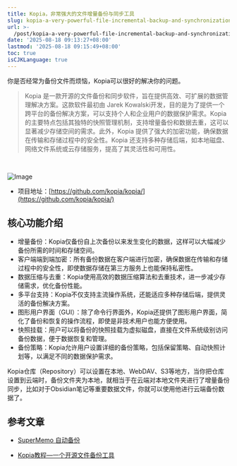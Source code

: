 ```yaml
---
title: Kopia，非常强大的文件增量备份与同步工具
slug: kopia-a-very-powerful-file-incremental-backup-and-synchronization-tool-2aoevm
url: >-
  /post/kopia-a-very-powerful-file-incremental-backup-and-synchronization-tool-2aoevm.html
date: '2025-08-18 09:13:27+08:00'
lastmod: '2025-08-18 09:15:49+08:00'
toc: true
isCJKLanguage: true
---
```






你是否经常为备份文件而烦恼，Kopia可以很好的解决你的问题。

> Kopia 是一款开源的文件备份和同步软件，旨在提供高效、可扩展的数据管理解决方案。这款软件最初由 Jarek Kowalski开发，目的是为了提供一个跨平台的备份解决方案，可以支持个人和企业用户的数据保护需求。Kopia 的主要特点包括其独特的快照管理机制，支持增量备份和数据去重，这可以显著减少存储空间的需求。此外，Kopia 提供了强大的加密功能，确保数据在传输和存储过程中的安全性。Kopia 还支持多种存储后端，如本地磁盘、网络文件系统或云存储服务，提高了其灵活性和可用性。

‍

![Image](/images/2025/network-asset-50d38a4c-1d2c-4b87-8c36-a2816566ac55-20250818091528-ti3kv7y.jpg)

- 项目地址：[https://github.com/kopia/kopia/](https://github.com/kopia/kopia/)

## 核心功能介绍

- 增量备份：Kopia仅备份自上次备份以来发生变化的数据，这样可以大幅减少备份所需的时间和存储空间。
- 客户端端到端加密：所有备份数据在客户端进行加密，确保数据在传输和存储过程中的安全性，即使数据存储在第三方服务上也能保持私密性。
- 数据压缩与去重：Kopia使用高效的数据压缩算法和去重技术，进一步减少存储需求，优化备份性能。
- 多平台支持：Kopia不仅支持主流操作系统，还能适应多种存储后端，提供灵活的备份解决方案。
- 图形用户界面（GUI）：除了命令行界面外，Kopia还提供了图形用户界面，简化了备份和恢复的操作流程，即使是非技术用户也能方便使用。
- 快照挂载：用户可以将备份的快照挂载为虚拟磁盘，直接在文件系统级别访问备份数据，便于数据恢复和管理。
- 备份策略：Kopia允许用户设置详细的备份策略，包括保留策略、自动快照计划等，以满足不同的数据保护需求。

Kopia仓库（Repository）可以设置在本地、WebDAV、S3等地方，当你把仓库设置到云端时，备份文件夹为本地，就相当于在云端对本地文件夹进行了增量备份同步，比如对于Obsidian笔记等重要数据文件，你就可以使用他进行云端备份数据了。

## 参考文章

- [SuperMemo 自动备份](https://zhuanlan.zhihu.com/p/351606263)

- [Kopia教程—一个开源文件备份工具](https://forum-zh.obsidian.md/t/topic/3944)

‍
